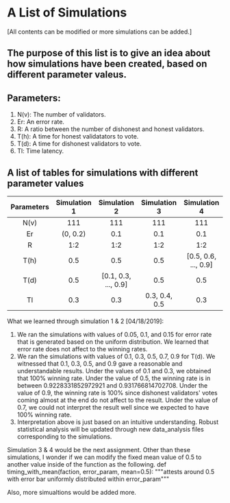 
# A List of Simulations 
[All contents can be modified or more simulations can be added.]

## The purpose of this list is to give an idea about how simulations have been created, based on different parameter valeus.

## Parameters:
1. N(v): The number of validators.
2. Er:   An error rate.
3. R:    A ratio between the number of dishonest and honest validators.
4. T(h): A time for honest validatators to vote.
5. T(d): A time for dishonest validators to vote.
6. Tl:   Time latency.

## A list of tables for simulations with different parameter values
|Parameters | Simulation 1         | Simulation 2         | Simulation 3         | Simulation 4         |
|:---------:|:--------------------:|:--------------------:|:--------------------:|:--------------------:|
|N(v)       |      111             |      111             |      111             |      111             |
|Er         |    (0, 0.2)          |      0.1             |      0.1             |      0.1             |
|R          |      1:2             |      1:2             |      1:2             |      1:2             |
|T(h)       |      0.5             |      0.5             |      0.5             | [0.5, 0.6, ..., 0.9] |
|T(d)       |      0.5             | [0.1, 0.3, ..., 0.9] |      0.5             |      0.5             |
|Tl         |      0.3             |      0.3             |    0.3, 0.4, 0.5     |      0.3             |

What we learned through simulation 1 & 2 [04/18/2019]:
1. We ran the simulations with values of 0.05, 0.1, and 0.15 for error rate that is
  generated based on the uniform distribution.
  We learned that error rate does not affect to the winning rates.
2. We ran the simulations with values of 0.1, 0.3, 0.5, 0.7, 0.9 for T(d).
  We witnessed that 0.1, 0.3, 0.5, and 0.9 gave a reasonable and understandable results.
  Under the values of 0.1 and 0.3, we obtained that 100% winning rate.
  Under the value of 0.5, the winning rate is in between 0.9228331852972921 and 0.931766814702708.
  Under the value of 0.9, the winning rate is 100% since dishonest validators' votes
  coming almost at the end do not affect to the result.
  Under the value of 0.7, we could not interpret the result well since we expected to have 100% winning rate.
3. Interpretation above is just based on an intuitive understanding. Robust statistical analysis will be updated through new data_analysis files corresponding to the simulations.

Simulation 3 & 4 would be the next assignment.
Other than these simulations, I wonder if we can modify the fixed mean value of 0.5 to another value inside of the function as the following.
 def timing_with_mean(faction, error_param, mean=0.5):
 """attests around 0.5 with error bar uniformly distributed within error_param"""
 
Also, more simualtions would be added more.
